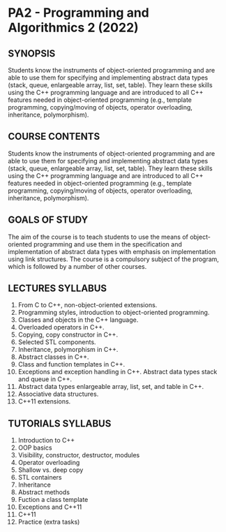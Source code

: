 # PA2 - Programming and Algorithmics 2 (2022)

## SYNOPSIS
Students know the instruments of object-oriented programming and are able to use them for specifying and implementing abstract data types (stack, queue, enlargeable array, list, set, table). They learn these skills using the C++ programming language and are introduced to all C++ features needed in object-oriented programming (e.g., template programming, copying/moving of objects, operator overloading, inheritance, polymorphism).

## COURSE CONTENTS
Students know the instruments of object-oriented programming and are able to use them for specifying and implementing abstract data types (stack, queue, enlargeable array, list, set, table). They learn these skills using the C++ programming language and are introduced to all C++ features needed in object-oriented programming (e.g., template programming, copying/moving of objects, operator overloading, inheritance, polymorphism).

## GOALS OF STUDY
The aim of the course is to teach students to use the means of object-oriented programming and use them in the specification and implementation of abstract data types with emphasis on implementation using link structures. The course is a compulsory subject of the program, which is followed by a number of other courses.

## LECTURES SYLLABUS
1. From C to C++, non-object-oriented extensions.
2. Programming styles, introduction to object-oriented programming.
3. Classes and objects in the C++ language.
4. Overloaded operators in C++.
5. Copying, copy constructor in C++.
6. Selected STL components.
7. Inheritance, polymorphism in C++.
8. Abstract classes in C++.
9. Class and function templates in C++.
10. Exceptions and exception handling in C++. Abstract data
types stack and queue in C++.
11. Abstract data types enlargeable array, list, set, and table in C++.
12. Associative data structures.
13. C++11 extensions.

## TUTORIALS SYLLABUS
1. Introduction to C++
2. OOP basics
3. Visibility, constructor, destructor, modules
4. Operator overloading
5. Shallow vs. deep copy
6. STL containers
7. Inheritance
8. Abstract methods
9. Fuction a class template
10. Exceptions and C++11
11. C++11
12. Practice (extra tasks)
